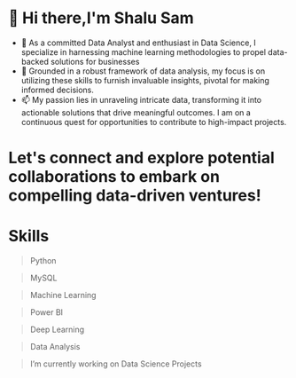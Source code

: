 # 👋 Hi there,I'm Shalu Sam 
  
- 🌱 As a committed Data Analyst and enthusiast in Data Science, I specialize in harnessing machine learning methodologies to propel data-backed solutions for businesses
- 💞️ Grounded in a robust framework of data analysis, my focus is on utilizing these skills to furnish invaluable insights, pivotal for making informed decisions.
- 📫 My passion lies in unraveling intricate data, transforming it into actionable solutions that drive meaningful outcomes. I am on a continuous quest for opportunities to contribute to high-impact projects.

# Let's connect and explore potential collaborations to embark on compelling data-driven ventures!
# Skills
> Python

> MySQL

> Machine Learning

> Power BI

> Deep Learning

> Data Analysis

> I’m currently working on Data Science Projects
